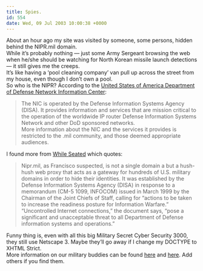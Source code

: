 ```yaml
---
title: Spies.
id: 554
date: Wed, 09 Jul 2003 10:00:38 +0000
---
```


About an hour ago my site was visited by someone, some persons, hidden behind the <span class="caps">NIPR</span>.mil domain.  
 While it’s probably nothing — just some Army Sergeant browsing the web when he/she should be watching for North Korean missile launch detections — it still gives me the creeps.  
 It’s like having a ‘pool cleaning company’ van pull up across the street from my house, even though I don’t own a pool.  
 So who is the <span class="caps">NIPR</span>? According to the [United States of America Department of Defense Network Information Center](http://www.nic.mil/dodnic/):

> The <span class="caps">NIC</span> is operated by the Defense Information Systems Agency (<span class="caps">DISA</span>). It provides information and services that are mission critical to the operation of the worldwide IP router Defense Information Systems Network and other DoD sponsored networks.  
>  More information about the <span class="caps">NIC</span> and the services it provides is restricted to the .mil community, and those deemed appropriate audiences.

I found more from [While Seated](http://www.whileseated.org/archives/000253.shtml) which quotes:

> <span class="caps">Nipr</span>.mil, as Francisco suspected, is not a single domain a but a hush-hush web proxy that acts as a gateway for hundreds of U.S. military domains in order to hide their identities. It was established by the Defense Information Systems Agency (<span class="caps">DISA</span>) in response to a memorandum (CM-5 1099, <span class="caps">INFOCOM</span>) issued in March 1999 by the Chairman of the Joint Chiefs of Staff, calling for “actions to be taken to increase the readiness posture for Information Warfare.” “Uncontrolled Internet connections,” the document says, “pose a significant and unacceptable threat to all Department of Defense information systems and operations.”

Funny thing is, even with all this big Military Secret Cyber Security 3000, they still use Netscape 3. Maybe they’ll go away if I change my <span class="caps">DOCTYPE</span> to <span class="caps">XHTML</span> Strict.  
 More information on our military buddies can be found [here](http://www.bhopal.net/usmilitary.html) and [here](http://www.carnicom.com/nipr.htm). Add others if you find them.



